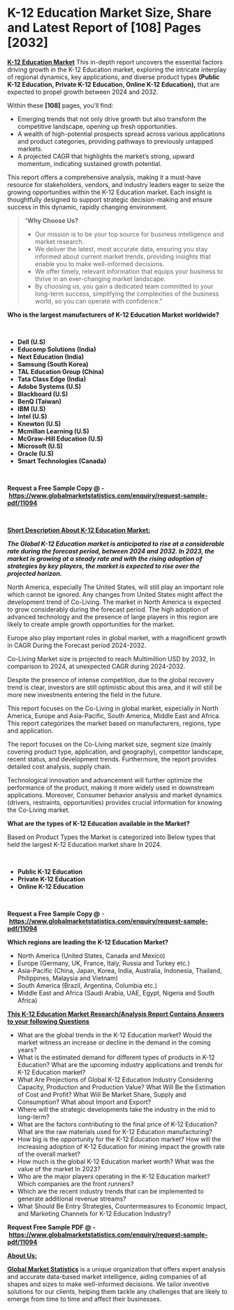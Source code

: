 <h1>K-12 Education Market Size, Share and Latest Report of [108] Pages [2032]</h1>
<p><a href="https://www.globalmarketstatistics.com/market-reports/k-12-education-market-11094"><strong>K-12 Education Market</strong></a> This in-depth report uncovers the essential factors driving growth in the K-12 Education market, exploring the intricate interplay of regional dynamics, key applications, and diverse product types <strong>(Public K-12 Education, Private K-12 Education, Online K-12 Education),</strong> that are expected to propel growth between 2024 and 2032.</p>
<p>Within these <strong>[108]</strong> pages, you'll find:</p>
<ul>
<li>Emerging trends that not only drive growth but also transform the competitive landscape, opening up fresh opportunities.</li>
<li>A wealth of high-potential prospects spread across various applications and product categories, providing pathways to previously untapped markets.</li>
<li>A projected CAGR that highlights the market&rsquo;s strong, upward momentum, indicating sustained growth potential.</li>
</ul>
<p>This report offers a comprehensive analysis, making it a must-have resource for stakeholders, vendors, and industry leaders eager to seize the growing opportunities within the K-12 Education market. Each insight is thoughtfully designed to support strategic decision-making and ensure success in this dynamic, rapidly changing environment.</p>
<blockquote class="">
<p>&ldquo;<strong>Why Choose Us? </strong></p>
<ul>
<li>Our mission is to be your top source for business intelligence and market research.</li>
<li>We deliver the latest, most accurate data, ensuring you stay informed about current market trends, providing insights that enable you to make well-informed decisions.</li>
<li>We offer timely, relevant information that equips your business to thrive in an ever-changing market landscape.</li>
<li>By choosing us, you gain a dedicated team committed to your long-term success, simplifying the complexities of the business world, so you can operate with confidence.&rdquo;</li>
</ul>
</blockquote>
<p><strong>Who is the largest manufacturers of K-12 Education Market worldwide?</strong></p>
<p>&nbsp;</p>
<ul>
<li><strong>Dell (U.S)</strong></li>
<li><strong>Educomp Solutions (India)</strong></li>
<li><strong>Next Education (India)</strong></li>
<li><strong>Samsung (South Korea)</strong></li>
<li><strong>TAL Education Group (China)</strong></li>
<li><strong>Tata Class Edge (India)</strong></li>
<li><strong>Adobe Systems (U.S)</strong></li>
<li><strong>Blackboard (U.S)</strong></li>
<li><strong>BenQ (Taiwan)</strong></li>
<li><strong>IBM (U.S)</strong></li>
<li><strong>Intel (U.S)</strong></li>
<li><strong>Knewton (U.S)</strong></li>
<li><strong>Mcmillan Learning (U.S)</strong></li>
<li><strong>McGraw-Hill Education (U.S)</strong></li>
<li><strong>Microsoft (U.S)</strong></li>
<li><strong>Oracle (U.S)</strong></li>
<li><strong>Smart Technologies (Canada)</strong></li>
</ul>
<p>&nbsp;</p>
<p><strong>Request a Free Sample Copy @ -&nbsp;</strong><a href="https://www.globalmarketstatistics.com/enquiry/request-sample-pdf/11094"><strong>https://www.globalmarketstatistics.com/enquiry/request-sample-pdf/11094</strong></a></p>
<p>&nbsp;</p>
<p><strong><u>Short Description About K-12 Education Market:</u></strong></p>
<p><strong><em>The Global K-12 Education market is anticipated to rise at a considerable rate during the forecast period, between 2024 and 2032. In 2023, the market is growing at a steady rate and with the rising adoption of strategies by key players, the market is expected to rise over the projected horizon.</em></strong></p>
<p>North America, especially The United States, will still play an important role which cannot be ignored. Any changes from United States might affect the development trend of Co-Living. The market in North America is expected to grow considerably during the forecast period. The high adoption of advanced technology and the presence of large players in this region are likely to create ample growth opportunities for the market.</p>
<p>Europe also play important roles in global market, with a magnificent growth in CAGR During the Forecast period 2024-2032.</p>
<p>Co-Living Market size is projected to reach Multimillion USD by 2032, In comparison to 2024, at unexpected CAGR during 2024-2032.</p>
<p>Despite the presence of intense competition, due to the global recovery trend is clear, investors are still optimistic about this area, and it will still be more new investments entering the field in the future.</p>
<p>This report focuses on the Co-Living in global market, especially in North America, Europe and Asia-Pacific, South America, Middle East and Africa. This report categorizes the market based on manufacturers, regions, type and application.</p>
<p>The report focuses on the Co-Living market size, segment size (mainly covering product type, application, and geography), competitor landscape, recent status, and development trends. Furthermore, the report provides detailed cost analysis, supply chain.</p>
<p>Technological innovation and advancement will further optimize the performance of the product, making it more widely used in downstream applications. Moreover, Consumer behavior analysis and market dynamics (drivers, restraints, opportunities) provides crucial information for knowing the Co-Living market.</p>
<p><strong>What are the types of K-12 Education available in the Market?</strong></p>
<p>Based on Product Types the Market is categorized into Below types that held the largest K-12 Education market share In 2024.</p>
<p>&nbsp;</p>
<ul>
<li><strong>Public K-12 Education</strong></li>
<li><strong>Private K-12 Education</strong></li>
<li><strong>Online K-12 Education</strong></li>
</ul>
<p>&nbsp;</p>
<p><strong>Request a Free Sample Copy @</strong>&nbsp;-&nbsp;<a href="https://www.globalmarketstatistics.com/enquiry/request-sample-pdf/11094"><strong>https://www.globalmarketstatistics.com/enquiry/request-sample-pdf/11094</strong></a></p>
<p><strong>Which regions are leading the K-12 Education Market?</strong></p>
<ul>
<li>North America (United States, Canada and Mexico)</li>
<li>Europe (Germany, UK, France, Italy, Russia and Turkey etc.)</li>
<li>Asia-Pacific (China, Japan, Korea, India, Australia, Indonesia, Thailand, Philippines, Malaysia and Vietnam)</li>
<li>South America (Brazil, Argentina, Columbia etc.)</li>
<li>Middle East and Africa (Saudi Arabia, UAE, Egypt, Nigeria and South Africa)</li>
</ul>
<p><strong><u>This K-12 Education Market Research/Analysis Report Contains Answers to your following Questions</u></strong></p>
<ul>
<li>What are the global trends in the K-12 Education market? Would the market witness an increase or decline in the demand in the coming years?</li>
<li>What is the estimated demand for different types of products in K-12 Education? What are the upcoming industry applications and trends for K-12 Education market?</li>
<li>What Are Projections of Global K-12 Education Industry Considering Capacity, Production and Production Value? What Will Be the Estimation of Cost and Profit? What Will Be Market Share, Supply and Consumption? What about Import and Export?</li>
<li>Where will the strategic developments take the industry in the mid to long-term?</li>
<li>What are the factors contributing to the final price of K-12 Education? What are the raw materials used for K-12 Education manufacturing?</li>
<li>How big is the opportunity for the K-12 Education market? How will the increasing adoption of K-12 Education for mining impact the growth rate of the overall market?</li>
<li>How much is the global K-12 Education market worth? What was the value of the market In 2023?</li>
<li>Who are the major players operating in the K-12 Education market? Which companies are the front runners?</li>
<li>Which are the recent industry trends that can be implemented to generate additional revenue streams?</li>
<li>What Should Be Entry Strategies, Countermeasures to Economic Impact, and Marketing Channels for K-12 Education Industry?</li>
</ul>
<p><strong>Request Free Sample PDF @ -&nbsp;</strong><a href="https://www.globalmarketstatistics.com/enquiry/request-sample-pdf/11094"><strong>https://www.globalmarketstatistics.com/enquiry/request-sample-pdf/11094</strong></a></p>
<p><strong><u>About Us:</u></strong></p>
<p><a href="https://www.globalmarketstatistics.com/"><strong>Global Market Statistics</strong></a>&nbsp;is a unique organization that offers expert analysis and accurate data-based market intelligence, aiding companies of all shapes and sizes to make well-informed decisions. We tailor inventive solutions for our clients, helping them tackle any challenges that are likely to emerge from time to time and affect their businesses.</p>